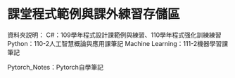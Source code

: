 # 課堂程式範例與課外練習存儲區

資料夾説明：
C#：109學年程式設計課範例與練習、110學年程式强化訓練練習
Python：110-2人工智慧概論與應用課筆記
Machine Learning：111-2機器學習課筆記

Pytorch_Notes：Pytorch自學筆記
